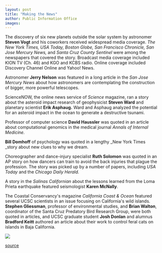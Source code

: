 ```yaml
---
layout: post
title: "Making the News"
author: Public Information Office
images:
---
```


The discovery of six new planets outside the solar system by astronomer **Steven Vogt** and his coworkers received widespread media coverage. _The New York Times, USA Today, Boston Globe, San Francisco Chronicle, San Jose Mercury News,_ and _Santa Cruz County Sentinel_ were among the newspapers that covered the story. Broadcast media coverage included KION TV (Ch. 46) and KGO and KCBS radio. Online coverage included Discovery Channel Online and Yahoo! News.  
  
Astronomer **Jerry Nelson** was featured in a long article in the _San Jose Mercury News_ about how astronomers are contemplating the construction of bigger, more powerful telescopes.  
  
ScienceNOW, the online news service of _Science_ magazine, ran a story about the asteroid impact research of geophysicist **Steven Ward** and planetary scientist **Erik Asphaug.** Ward and Asphaug analyzed the potential for an asteroid impact in the ocean to generate a destructive tsunami.  
  
Professor of computer science **David Haussler** was quoted in an article about computational genomics in the medical journal _Annals of Internal Medicine._

**Bill Domhoff** of psychology was quoted in a lengthy _New York Times _story about new clues to why we dream.

Choreographer and dance-injury specialist **Ruth Solomon** was quoted in an AP story on how dancers can train to avoid the back injuries that plague the profession. The story was picked up by a number of papers, including _USA Today_ and the _Chicago Daily Herald._  
  
A story in the _Salinas Californian_ about the lessons learned from the Loma Prieta earthquake featured seismologist **Karen McNally**.  
  
The Coastal Conservancy's magazine _California Coast & Ocean_ featured several UCSC scientists in an issue focusing on California's wild islands. **Stephen Gliessman**, professor of environmental studies, and **Brian Walton**, coordinator of the Santa Cruz Predatory Bird Research Group, were both quoted in articles, and UCSC graduate student **Josh Donlan** and alumnus **Bradford Keitt** authored an article about their work to control feral cats on islands in Baja California.  
  
  
  
![ ][1]

[1]: ../../images/trans.gif

[source](http://www1.ucsc.edu/currents/99-00/12-06/makenews.html "Permalink to makenews")
